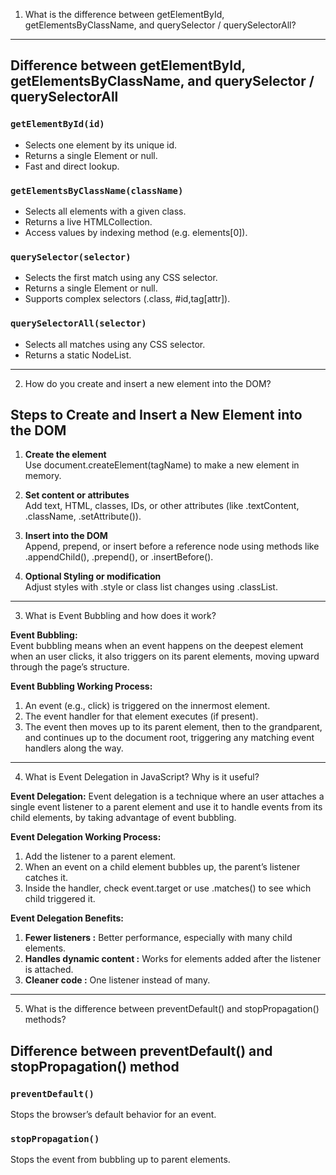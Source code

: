 1. What is the difference between getElementById, getElementsByClassName, and querySelector / querySelectorAll?
---
##  Difference between getElementById, getElementsByClassName, and querySelector / querySelectorAll

### `getElementById(id)`

- Selects one element by its unique id.
- Returns a single Element or null.
- Fast and direct lookup.

### `getElementsByClassName(className)`

- Selects all elements with a given class.
- Returns a live HTMLCollection.
- Access values by indexing method (e.g. elements[0]).

### `querySelector(selector)`

- Selects the first match using any CSS selector.
- Returns a single Element or null.
- Supports complex selectors (.class, #id,tag[attr]).

### `querySelectorAll(selector)`

- Selects all matches using any CSS selector.
- Returns a static NodeList.

---

2. How do you create and insert a new element into the DOM?

##  Steps to Create and Insert a New Element into the DOM

1. **Create the element**  
   Use document.createElement(tagName) to make a new element in memory.

2. **Set content or attributes**  
   Add text, HTML, classes, IDs, or other attributes (like .textContent, .className, .setAttribute()).

3. **Insert into the DOM**  
   Append, prepend, or insert before a reference node using methods like .appendChild(), .prepend(), or .insertBefore().

4. **Optional Styling or modification**  
   Adjust styles with .style or class list changes using .classList.
---

3. What is Event Bubbling and how does it work?

**Event Bubbling:**  
Event bubbling means when an event happens on the deepest element when an user clicks, it also triggers on its parent elements, moving upward through the page’s structure.

**Event Bubbling Working Process:**  
1. An event (e.g., click) is triggered on the innermost element.  
2. The event handler for that element executes (if present).  
3. The event then moves up to its parent element, then to the grandparent, and continues up to the document root, triggering any matching event handlers along the way.  

---

4. What is Event Delegation in JavaScript? Why is it useful?

**Event Delegation:**
Event delegation is a technique where an user attaches a single event listener to a parent element and use it to handle events from its child elements, by taking advantage of event bubbling.

**Event Delegation Working Process:**
1. Add the listener to a parent  element.
2. When an event on a child element bubbles up, the parent’s listener catches it.
3. Inside the handler, check event.target or use .matches() to see which child triggered it.

**Event Delegation Benefits:**

1. **Fewer listeners :** Better performance, especially with many child elements.
2. **Handles dynamic content :** Works for elements added after the listener is attached.
3. **Cleaner code :** One listener instead of many.

---

5. What is the difference between preventDefault() and stopPropagation() methods?

##  Difference between preventDefault() and stopPropagation() method

### `preventDefault()`

Stops the browser’s default behavior for an event.

### `stopPropagation()`

Stops the event from bubbling up to parent elements.
